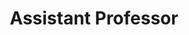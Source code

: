 ---
title: Assistant Professor 
institute: B Borooah College, Guwahati
duration: August, 2017 - July, 2019
excerpt: 
order: 2
---